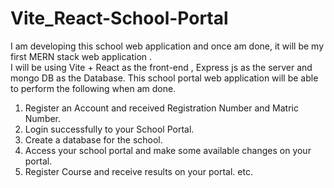 # Vite_React-School-Portal
I am developing this school web application and once am done, it will be my first MERN stack web application .  
I will be using Vite + React as the front-end , Express js as the server  and mongo DB as the Database.
This school portal web application will be able to perform the following when am done.
1. Register an Account and received Registration Number and Matric Number.  
2. Login successfully to your School Portal.  
3. Create a database for the school.  
4. Access your school portal and make some available changes on your portal.  
5. Register Course and receive results on your portal. etc.
